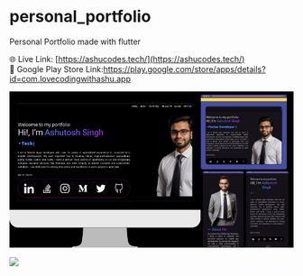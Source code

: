 # personal_portfolio

Personal Portfolio made with flutter



🌐 Live Link: [https://ashucodes.tech/](https://ashucodes.tech/)
<br>
📲   Google Play Store Link:https://play.google.com/store/apps/details?id=com.lovecodingwithashu.app

<p float="center">
  <img src="https://raw.githubusercontent.com/ashut08/personal_portfolio/refs/heads/main/screenshots/img1.png" />

</p>
<p float="center">
  <img src="[screenshots/img2.png](https://raw.githubusercontent.com/ashut08/personal_portfolio/refs/heads/main/screenshots/img2.png)" />

</p>

